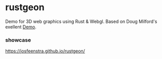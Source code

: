 # rustgeon
Demo for 3D web graphics using Rust & Webgl.
Based on Doug Milford's exellent [Demo](https://github.com/dmilford/rust-3d-demo).

### showcase
https://josfeenstra.github.io/rustgeon/
